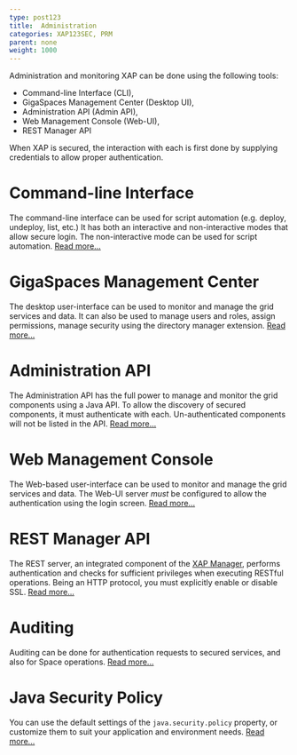 ```yaml
---
type: post123
title:  Administration
categories: XAP123SEC, PRM
parent: none
weight: 1000
---
```




Administration and monitoring XAP can be done using the following tools:

* Command-line Interface (CLI), 
* GigaSpaces Management Center (Desktop UI), 
* Administration API (Admin API),
* Web Management Console (Web-UI),
* REST Manager API

When XAP is secured, the interaction with each is first done by supplying credentials to allow proper authentication.

# Command-line Interface

The command-line interface can be used for script automation (e.g. deploy, undeploy, list, etc.)
It has both an interactive and non-interactive modes that allow secure login. 
The non-interactive mode can be used for script automation.
[Read more...](command-line-interface-cli-security.html)


# GigaSpaces Management Center
The desktop user-interface can be used to monitor and manage the grid services and data. 
It can also be used to manage users and roles, assign permissions, manage security using the directory manager extension.
[Read more...](../admin/gigaspaces-management-center-ui-security.html)

# Administration API

The Administration API has the full power to manage and monitor the grid components using a Java API.
To allow the discovery of secured components, it must authenticate with each. 
Un-authenticated components will not be listed in the API.
[Read more...](administration-and-monitoring-api-security.html)


# Web Management Console

The Web-based user-interface can be used to monitor and manage the grid services and data.
The Web-UI server *must* be configured to allow the authentication using the login screen.
[Read more...](securing-the-web-ui.html)


# REST Manager API

The REST server, an integrated component of the [XAP Manager](../admin/xap-manager.html), 
performs authentication and checks for sufficient privileges when executing RESTful operations.
Being an HTTP protocol, you must explicitly enable or disable SSL.
[Read more...](securing-the-REST-manager.html)

# Auditing

Auditing can be done for authentication requests to secured services, and also for Space operations.
[Read more...](./auditing.html) 

# Java Security Policy

You can use the default settings of the `java.security.policy` property, 
or customize them to suit your application and environment needs.
[Read more...](./java-security-policy-file.html)

